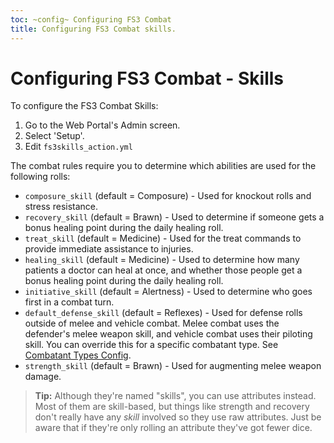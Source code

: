 ```yaml
---
toc: ~config~ Configuring FS3 Combat
title: Configuring FS3 Combat skills.
---
```

# Configuring FS3 Combat - Skills

To configure the FS3 Combat Skills:

1. Go to the Web Portal's Admin screen.
2. Select 'Setup'.
3. Edit `fs3skills_action.yml`

The combat rules require you to determine which abilities are used for the following rolls:

- `composure_skill` (default = Composure) - Used for knockout rolls and stress resistance.
- `recovery_skill` (default = Brawn) - Used to determine if someone gets a bonus healing point during the daily healing roll.
- `treat_skill` (default = Medicine) - Used for the treat commands to provide immediate assistance to injuries.
- `healing_skill` (default = Medicine) - Used to determine how many patients a doctor can heal at once, and whether those people get a bonus healing point during the daily healing roll.
- `initiative_skill` (default = Alertness) - Used to determine who goes first in a combat turn.
- `default_defense_skill` (default = Reflexes) - Used for defense rolls outside of melee and vehicle combat.  Melee combat uses the defender's melee weapon skill, and vehicle combat uses their piloting skill.  You can override this for a specific combatant type.  See [Combatant Types Config](/tutorials/config/fs3combat_misc).
- `strength_skill` (default = Brawn) - Used for augmenting melee weapon damage.

> **Tip:** Although they're named "skills", you can use attributes instead.  Most of them are skill-based, but things like strength and recovery don't really have any _skill_ involved so they use raw attributes.  Just be aware that if they're only rolling an attribute they've got fewer dice.

